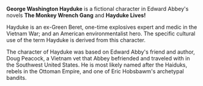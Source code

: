 **George Washington Hayduke** is a fictional character in Edward Abbey's novels __The Monkey Wrench Gang__ and __Hayduke Lives!__

Hayduke is an ex-Green Beret, one-time explosives expert and medic in the Vietnam War; and an American environmentalist hero. The specific cultural use of the term Hayduke is derived from this character.

The character of Hayduke was based on Edward Abby's friend and author, Doug Peacock, a Vietnam vet that Abbey befriended and traveled with in the Southwest United States. He is most likely named after the Haiduks, rebels in the Ottoman Empire, and one of Eric Hobsbawm's archetypal bandits.

